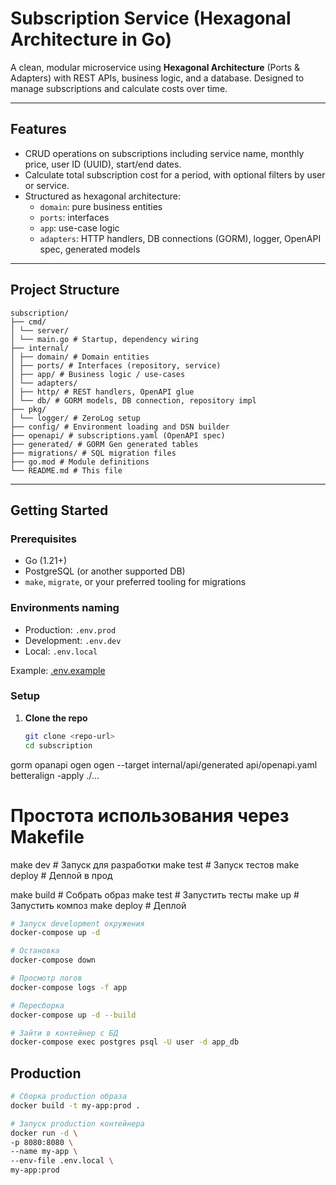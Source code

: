 # Subscription Service (Hexagonal Architecture in Go)

A clean, modular microservice using **Hexagonal Architecture** (Ports & Adapters) with REST APIs, business logic, and a database. Designed to manage subscriptions and calculate costs over time.

---

##  Features

- CRUD operations on subscriptions including service name, monthly price, user ID (UUID), start/end dates.
- Calculate total subscription cost for a period, with optional filters by user or service.
- Structured as hexagonal architecture:
    - `domain`: pure business entities
    - `ports`: interfaces
    - `app`: use-case logic
    - `adapters`: HTTP handlers, DB connections (GORM), logger, OpenAPI spec, generated models

---

##  Project Structure
```
subscription/
├── cmd/
│ └── server/
│ └── main.go # Startup, dependency wiring
├── internal/
│ ├── domain/ # Domain entities
│ ├── ports/ # Interfaces (repository, service)
│ ├── app/ # Business logic / use-cases
│ └── adapters/
│ ├── http/ # REST handlers, OpenAPI glue
│ └── db/ # GORM models, DB connection, repository impl
├── pkg/
│ └── logger/ # ZeroLog setup
├── config/ # Environment loading and DSN builder
├── openapi/ # subscriptions.yaml (OpenAPI spec)
├── generated/ # GORM Gen generated tables
├── migrations/ # SQL migration files
├── go.mod # Module definitions
└── README.md # This file
```

---
##  Getting Started

### Prerequisites

- Go (1.21+)
- PostgreSQL (or another supported DB)
- `make`, `migrate`, or your preferred tooling for migrations

### Environments naming
- Production: `.env.prod`
- Development: `.env.dev`
- Local: `.env.local`

Example: [.env.example](.env.example)

### Setup

1. **Clone the repo**  
   ```bash
   git clone <repo-url>
   cd subscription
    ```
   
gorm
opanapi
ogen ogen --target internal/api/generated api/openapi.yaml
betteralign -apply ./...


# Простота использования через Makefile
make dev        # Запуск для разработки
make test       # Запуск тестов
make deploy     # Деплой в прод

make build      # Собрать образ
make test       # Запустить тесты
make up         # Запустить композ
make deploy     # Деплой


```bash
# Запуск development окружения
docker-compose up -d

# Остановка
docker-compose down

# Просмотр логов
docker-compose logs -f app

# Пересборка
docker-compose up -d --build

# Зайти в контейнер с БД
docker-compose exec postgres psql -U user -d app_db
```

## Production
```bash
# Сборка production образа
docker build -t my-app:prod .

# Запуск production контейнера
docker run -d \
-p 8080:8080 \
--name my-app \
--env-file .env.local \
my-app:prod
```


